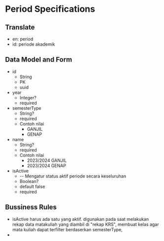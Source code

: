 # Period Specifications

## Translate

- en: period
- id: periode akademik

## Data Model and Form

- id
  - String
  - PK
  - uuid
- year
  - Integer?
  - required
- semesterType
  - String?
  - required
  - Contoh nilai
    - GANJIL
    - GENAP
- name
  - String?
  - required
  - Contoh nilai
    - 2023/2024 GANJIL
    - 2023/2024 GENAP
- isActive
  - -- Mengatur status aktif periode secara keseluruhan
  - Boolean?
  - default false
  - required

## Bussiness Rules

- isActive harus ada satu yang aktif. digunakan pada saat melakukan rekap data matakuliah yang diambil di "rekap KRS", membuat kelas agar mata kuliah dapat terfilter berdaserkan semesterType,
- 
